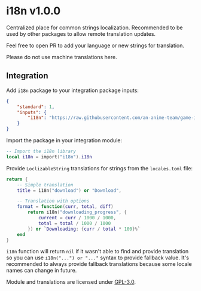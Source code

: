 # i18n v1.0.0

Centralized place for common strings localization. Recommended to be used by
other packages to allow remote translation updates.

Feel free to open PR to add your language or new strings for translation.

Please do not use machine translations here.

## Integration

Add `i18n` package to your integration package inputs:

```json
{
    "standard": 1,
    "inputs": {
        "i18n": "https://raw.githubusercontent.com/an-anime-team/game-integrations/refs/heads/rewrite/packages/i18n/package.json"
    }
}
```

Import the package in your integration module:

```lua
-- Import the i18n library
local i18n = import("i18n").i18n
```

Provide `LoclizableString` translations for strings from the `locales.toml` file:

```lua
return {
    -- Simple translation
    title = i18n("download") or "Download",

    -- Translation with options
    format = function(curr, total, diff)
        return i18n("downloading_progress", {
            current = curr / 1000 / 1000,
            total = total / 1000 / 1000
        }) or `Downloading: {curr / total * 100}%`
    end
}
```

`i18n` function will return `nil` if it wasn't able to find and provide translation
so you can use `i18n("...") or "..."` syntax to provide fallback value. It's
recommended to always provide fallback translations because some locale names
can change in future.

Module and translations are licensed under [GPL-3.0](../../LICENSE).

